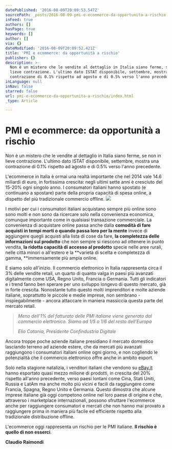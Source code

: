 ```yaml
---
datePublished: '2016-08-09T20:09:53.547Z'
sourcePath: _posts/2016-08-09-pmi-e-ecommerce-da-opportunita-a-rischio.md
inFeed: true
authors: []
hasPage: true
keywords: []
author: []
via: {}
dateModified: '2016-08-09T20:09:52.421Z'
title: 'PMI e ecommerce: da opportunità a rischio'
publisher: {}
description: >-
  Non è un mistero che le vendite al dettaglio in Italia siano ferme, se non in
  lieve contrazione. L'ultimo dato ISTAT disponibile, settembre, mostra una
  contrazione di 0.1% rispetto ad agosto e di 0.5% verso l'anno precedente.
inLanguage: null
inNav: false
starred: false
url: pmi-e-ecommerce-da-opportunita-a-rischio/index.html
_type: Article

---
```

# PMI e ecommerce: da opportunità a rischio

Non è un mistero che le vendite al dettaglio in Italia siano ferme, se non in lieve contrazione. L'ultimo dato ISTAT disponibile, settembre, mostra una contrazione di 0.1% rispetto ad agosto e di 0.5% verso l'anno precedente.

L'ecommerce in Italia è ormai una realtà importante che nel 2014 vale 14.6 miliardi di euro, in fortissima crescita: negli ultimi sette anni è cresciuto del 15-20% ogni singolo anno. I consumatori italiani hanno spostato (e continuano a spostare) parte della propria capacità di spesa online, a dispetto del più tradizionale commercio offline.
![](https://the-grid-user-content.s3-us-west-2.amazonaws.com/5e43b937-f01b-4fdf-8dc4-f98f9752b5ca.jpg)

I motivi per cui i consumatori italiani acquistano sempre più online sono sono molti e non sono da ricercare solo nella convenienza economica, comunque importante come in qualsiasi transazione commerciale. La convenienza di acquistare online passa anche dalla **comodità di fare acquisti in tempi morti o quando passa loro per la mente** invece di aggiungere quegli acquisti alla lista di cose da fare, **la completezza delle informazioni sul prodotto** che non sempre si riescono ad ottenere in punto vendita, **la ridotta capacità di accesso al prodotto** specie nelle aree rurali, nelle città minori o all'estero e la **varietà di scelta e completezza di gamma, **immensamente più ampia online.

E siamo solo all'inizio. Il commercio elettronico in Italia rappresenta circa il 3% delle vendite retail, un quarto di quanto valga in paesi più avanzati digitalmente come USA, Regno Unito, Francia o Germania. Tutti gli indicatori e i trend fanno ben sperare per uno sviluppo longevo di questo mercato, già in forte crescita. Nonostante tutto questo molti imprenditori e molte aziende italiane, soprattutto le piccole e medie imprese, non sembrano - inspiegabilmente - ancora attaccare in maniera massiccia questa parte del mercato retail.

> _Meno dell'1% del fatturato delle PMI italiane viene generato dal commercio elettronico. Siamo ad 1/5 o 1/6 del resto dell'Europa_
> 
> _Elio Catania, Presidente Confindustria Digitale_

Ancora troppe poche aziende italiane presidiano il mercato domestico lasciando terreno ad aziende estere, che da mercati più avanzati raggiungono i consumatori italiani online ogni giorno, e non cogliendo le potenzialità che il commercio elettronico offre anche in ambito export.

Solo nella stagione natalizia, i venditori italiani che vendono su [eBay.it][0] hanno esportato quasi mezzo milione di prodotti, in crescita del 20% rispetto all'anno precedente, verso paesi lontani come Cina, Stati Uniti, Russia e LatAm ma anche molto più vicini e facili da raggiungere come Francia, Spagna, Regno Unito e Germania. Questo dimostra che alcune imprese italiane già oggi competono online nel loro paese di origine e che, attraverso i marketplace internazionali, possono sfruttare l'ecommerce anche per raggiungere consumatori e mercati che non hanno mai provato a raggiungere prima in maniera più facile ed efficiente rispetto alla tradizionale distribuzione offline.

L'ecommerce oggi rappresenta un rischio per le PMI italiane. **Il rischio è quello di non esserci**.

**Claudio Raimondi**

[0]: http://www.ebay.it/